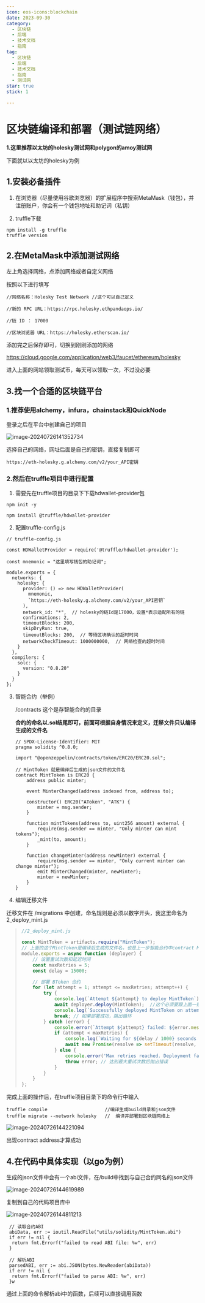 ```yaml
---
icon: eos-icons:blockchain  
date: 2023-09-30 
category:  
  - 区块链  
  - 后端  
  - 技术文档  
  - 指南  
tag:  
  - 区块链  
  - 后端  
  - 技术文档  
  - 指南  
  - 测试网
star: true 
stick: 1 

---
```

# 区块链编译和部署（测试链网络）

**1.这里推荐以太坊的holesky测试网和polygon的amoy测试网**

下面就以以太坊的holesky为例

## 1.安装必备插件

1. 在浏览器（尽量使用谷歌浏览器）的扩展程序中搜索MetaMask（钱包），并注册账户，你会有一个钱包地址和助记词（私钥）

2. truffle下载

``` shell
npm install -g truffle
truffle version
```

## 2.在MetaMask中添加测试网络

左上角选择网络，点添加网络或者自定义网络

按照以下进行填写

```
//网络名称：Holesky Test Network //这个可以自己定义

//新的 RPC URL：https://rpc.holesky.ethpandaops.io/

//链 ID ： 17000

//区块浏览器 URL：https://holesky.etherscan.io/

```

添加完之后保存即可，切换到刚刚添加的网络

<https://cloud.google.com/application/web3/faucet/ethereum/holesky>

进入上面的网站领取测试币，每天可以领取一次，不过没必要

## 3.找一个合适的区块链平台

### 1.推荐使用alchemy，infura，chainstack和QuickNode

登录之后在平台中创建自己的项目

![image-20240726141352734](D:\web\iknan_blog\src\.vuepress\public\blockchain\5.png)

选择自己的网络，网址后面是自己的密钥，直接复制即可

`https://eth-holesky.g.alchemy.com/v2/your_API密钥`

### 2.然后在truffle项目中进行配置

1. 需要先在truffle项目的目录下下载hdwallet-provider包

```
npm init -y

npm install @truffle/hdwallet-provider

```

2. 配置truffle-config.js

```
// truffle-config.js

const HDWalletProvider = require('@truffle/hdwallet-provider');

const mnemonic = "这里填写钱包的助记词";

module.exports = {
  networks: {
    holesky: {
      provider: () => new HDWalletProvider(
        mnemonic,
        `https://eth-holesky.g.alchemy.com/v2/your_API密钥`
      ),
      network_id: "*",  // holesky的链Id是17000，设置*表示适配所有的链
      confirmations: 2,
      timeoutBlocks: 200,
      skipDryRun: true,
      timeoutBlocks: 200,  // 等待区块确认的超时时间
      networkCheckTimeout: 1000000000,  // 网络检查的超时时间
    }
  },
  compilers: {
    solc: {
      version: "0.8.20"
    }
  }
};

```

3. 智能合约（举例）

   /contracts  这个是存智能合约的目录

   **合约的命名以.sol结尾即可，前面可根据自身情况来定义，迁移文件只认编译生成的文件名**

   ```
   // SPDX-License-Identifier: MIT
   pragma solidity ^0.8.0;
   
   import "@openzeppelin/contracts/token/ERC20/ERC20.sol";
   
   // MintToken 就是编译后生成的json文件的文件名
   contract MintToken is ERC20 {
       address public minter;
   
       event MinterChanged(address indexed from, address to);
   
       constructor() ERC20("AToken", "ATK") {
           minter = msg.sender;
       }
   
       function mintTokens(address to, uint256 amount) external {
           require(msg.sender == minter, "Only minter can mint tokens");
           _mint(to, amount);
       }
   
       function changeMinter(address newMinter) external {
           require(msg.sender == minter, "Only current minter can change minter");
           emit MinterChanged(minter, newMinter);
           minter = newMinter;
       }
   }
   
   ```

4. 编辑迁移文件

迁移文件在 /migrations 中创建，命名规则是必须以数字开头，我这里命名为2_deploy_mint.js

> ```js
> //2_deploy_mint.js
> 
> const MintToken = artifacts.require("MintToken");
> // 上面的这个MintToken是编译后生成的文件名，也是上一步智能合约中contract MintToken is ERC20中的 MintToken，需要把下面的也改成这个
> module.exports = async function (deployer) {
>     // 设置重试次数和延迟时间
>     const maxRetries = 5;
>     const delay = 15000;
> 
>     // 部署 BToken 合约
>     for (let attempt = 1; attempt <= maxRetries; attempt++) {
>         try {
>             console.log(`Attempt ${attempt} to deploy MintToken`);
>             await deployer.deploy(MintToken);  //这个必须要跟上面一致
>             console.log(`Successfully deployed MintToken on attempt ${attempt}`);
>             break; // 如果部署成功，跳出循环
>         } catch (error) {
>             console.error(`Attempt ${attempt} failed: ${error.message}`);
>             if (attempt < maxRetries) {
>                 console.log(`Waiting for ${delay / 1000} seconds before retrying...`);
>                 await new Promise(resolve => setTimeout(resolve, delay));
>             } else {
>                 console.error('Max retries reached. Deployment failed.');
>                 throw error; // 达到最大重试次数后抛出错误
>             }
>         }
>     }
> };
> 
> ```

完成上面的操作后，在truffle项目目录下的命令行中输入

```shell
truffle compile                     //编译生成build目录和json文件
truffle migrate --network holesky   //  编译并部署到区块链网络上
```

![image-20240726144221094](D:\web\iknan_blog\src\.vuepress\public\blockchain\6.png)

出现contract address才算成功

## 4.在代码中具体实现（以go为例）

生成的json文件中会有一个abi文件，在/build中找到与自己合约同名的json文件

![image-20240726144619989](D:\web\iknan_blog\src\.vuepress\public\blockchain\7.png)

复制到自己的代码项目库中

![image-20240726144811213](D:\web\iknan_blog\src\.vuepress\public\blockchain\8.png)

```
 // 读取合约ABI
 abiData, err := ioutil.ReadFile("utils/solidity/MintToken.abi")
 if err != nil {
  return fmt.Errorf("failed to read ABI file: %w", err)
 }

 // 解析ABI
 parsedABI, err := abi.JSON(bytes.NewReader(abiData))
 if err != nil {
  return fmt.Errorf("failed to parse ABI: %w", err)
 }w

```

通过上面的命令解析abi中的函数，后续可以直接调用函数
